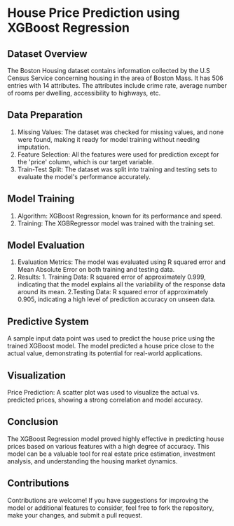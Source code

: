 # House Price Prediction using XGBoost Regression

## Dataset Overview
The Boston Housing dataset contains information collected by the U.S Census Service concerning housing in the area of Boston Mass. It has 506 entries with 14 attributes. The attributes include crime rate, average number of rooms per dwelling, accessibility to highways, etc.

## Data Preparation
1. Missing Values: The dataset was checked for missing values, and none were found, making it ready for model training without needing imputation.
2. Feature Selection: All the features were used for prediction except for the 'price' column, which is our target variable.
3. Train-Test Split: The dataset was split into training and testing sets to evaluate the model's performance accurately.

## Model Training
1. Algorithm: XGBoost Regression, known for its performance and speed.
2. Training: The XGBRegressor model was trained with the training set.

## Model Evaluation
1. Evaluation Metrics: The model was evaluated using R squared error and Mean Absolute Error on both training and testing data.
2. Results:
          1. Training Data: R squared error of approximately 0.999, indicating that the model explains all the variability of the response data around its mean.
          2.Testing Data: R squared error of approximately 0.905, indicating a high level of prediction accuracy on unseen data.
## Predictive System
A sample input data point was used to predict the house price using the trained XGBoost model. The model predicted a house price close to the actual value, demonstrating its potential for real-world applications.

## Visualization
Price Prediction: A scatter plot was used to visualize the actual vs. predicted prices, showing a strong correlation and model accuracy.
## Conclusion
The XGBoost Regression model proved highly effective in predicting house prices based on various features with a high degree of accuracy. This model can be a valuable tool for real estate price estimation, investment analysis, and understanding the housing market dynamics.

## Contributions
Contributions are welcome! If you have suggestions for improving the model or additional features to consider, feel free to fork the repository, make your changes, and submit a pull request.
